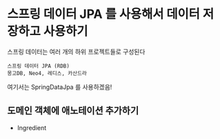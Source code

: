 # 스프링 데이터 JPA 를 사용해서 데이터 저장하고 사용하기

스프링 데이터는 여러 개의 하위 프로젝트들로 구성된다
```
스프링 데이터 JPA (RDB)
몽고DB, Neo4, 레디스, 카산드라
```

여기서는 SpringDataJpa 를 사용하겠음!

## 도메인 객체에 애노테이션 추가하기

* Ingredient
